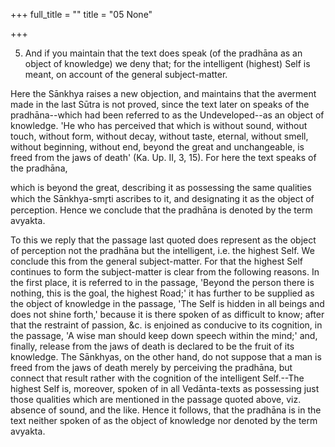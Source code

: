 +++
full_title = ""
title = "05 None"

+++


5. And if you maintain that the text does speak (of the pradhāna as an object of knowledge) we deny that; for the intelligent (highest) Self is meant, on account of the general subject-matter.

Here the Sānkhya raises a new objection, and maintains that the averment made in the last Sūtra is not proved, since the text later on speaks of the pradhāna--which had been referred to as the Undeveloped--as an object of knowledge. 'He who has perceived that which is without sound, without touch, without form, without decay, without taste, eternal, without smell, without beginning, without end, beyond the great and unchangeable, is freed from the jaws of death' (Ka. Up. II, 3, 15). For here the text speaks of the pradhāna,

which is beyond the great, describing it as possessing the same qualities which the Sānkhya-smr̥ti ascribes to it, and designating it as the object of perception. Hence we conclude that the pradhāna is denoted by the term avyakta.

To this we reply that the passage last quoted does represent as the object of perception not the pradhāna but the intelligent, i.e. the highest Self. We conclude this from the general subject-matter. For that the highest Self continues to form the subject-matter is clear from the following reasons. In the first place, it is referred to in the passage, 'Beyond the person there is nothing, this is the goal, the highest Road;' it has further to be supplied as the object of knowledge in the passage, 'The Self is hidden in all beings and does not shine forth,' because it is there spoken of as difficult to know; after that the restraint of passion, &c. is enjoined as conducive to its cognition, in the passage, 'A wise man should keep down speech within the mind;' and, finally, release from the jaws of death is declared to be the fruit of its knowledge. The Sānkhyas, on the other hand, do not suppose that a man is freed from the jaws of death merely by perceiving the pradhāna, but connect that result rather with the cognition of the intelligent Self.--The highest Self is, moreover, spoken of in all Vedānta-texts as possessing just those qualities which are mentioned in the passage quoted above, viz. absence of sound, and the like. Hence it follows, that the pradhāna is in the text neither spoken of as the object of knowledge nor denoted by the term avyakta.

